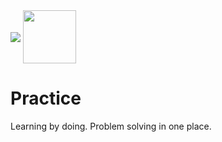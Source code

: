 
<a>
    <img src="https://www.codewars.com/users/skilldeliver/badges/large" align="center">
</a>
    <a href="https://www.hackerrank.com/skilldeliver">
        <img height=85 src="https://d3keuzeb2crhkn.cloudfront.net/hackerrank/assets/styleguide/logo_wordmark-f5c5eb61ab0a154c3ed9eda24d0b9e31.svg" align="center">
    </a>
    
# Practice
Learning by doing.  Problem solving in one place.

